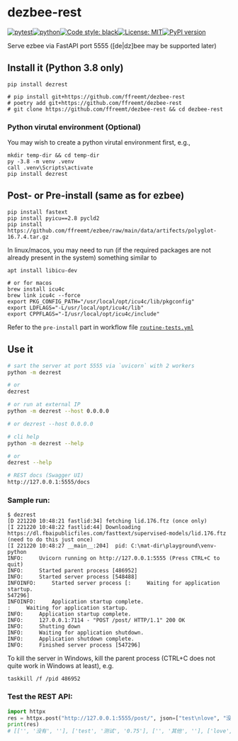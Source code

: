 # dezbee-rest
[![pytest](https://github.com/ffreemt/dezbee-rest/actions/workflows/routine-tests.yml/badge.svg)](https://github.com/ffreemt/dezbee-rest/actions)[![python](https://img.shields.io/static/v1?label=python+&message=3.8&color=blue)](https://www.python.org/downloads/)[![Code style: black](https://img.shields.io/badge/code%20style-black-000000.svg)](https://github.com/psf/black)[![License: MIT](https://img.shields.io/badge/License-MIT-yellow.svg)](https://opensource.org/licenses/MIT)[![PyPI version](https://badge.fury.io/py/dezrest.svg)](https://badge.fury.io/py/dezrest)

Serve ezbee via FastAPI port 5555 ([de|dz]bee may be supported later)

## Install it (Python 3.8 only)

```shell
pip install dezrest

# pip install git+https://github.com/ffreemt/dezbee-rest
# poetry add git+https://github.com/ffreemt/dezbee-rest
# git clone https://github.com/ffreemt/dezbee-rest && cd dezbee-rest
```

### Python virutal environment (Optional)
You may wish to create a python virutal environment first, e.g.,
```
mkdir temp-dir && cd temp-dir
py -3.8 -m venv .venv
call .venv\Scripts\activate
pip install dezrest
```

## Post- or Pre-install (same as for ezbee)
```
pip install fastext
pip install pyicu==2.8 pycld2
pip install https://github.com/ffreemt/ezbee/raw/main/data/artifects/polyglot-16.7.4.tar.gz
```
In linux/macos, you may need to run (if the required packages are not already present in the system) something similar to
```
apt install libicu-dev

# or for macos
brew install icu4c
brew link icu4c --force
export PKG_CONFIG_PATH="/usr/local/opt/icu4c/lib/pkgconfig"
export LDFLAGS="-L/usr/local/opt/icu4c/lib"
export CPPFLAGS="-I/usr/local/opt/icu4c/include"
```

Refer to the `pre-install` part in workflow file [`routine-tests.yml`](https://github.com/ffreemt/dezbee-rest/blob/main/.github/workflows/routine-tests.yml)


## Use it

```bash
# sart the server at port 5555 via `uvicorn` with 2 workers
python -m dezrest

# or
dezrest

# or run at external IP
python -m dezrest --host 0.0.0.0

# or dezrest --host 0.0.0.0

# cli help
python -m dezrest --help

# or
dezrest --help

# REST docs (Swagger UI)
http://127.0.0.1:5555/docs

```

### Sample run:
```
$ dezrest
[D 221220 10:48:21 fastlid:34] fetching lid.176.ftz (once only)
[I 221220 10:48:22 fastlid:44] Downloading https://dl.fbaipublicfiles.com/fasttext/supervised-models/lid.176.ftz (need to do this just once)
[I 221220 10:48:27 __main__:204]  pid: C:\mat-dir\playground\venv-python
INFO:     Uvicorn running on http://127.0.0.1:5555 (Press CTRL+C to quit)
INFO:     Started parent process [486952]
INFO:     Started server process [548488]
INFOINFO:     Started server process [:     Waiting for application startup.
547296]
INFOINFO:     Application startup complete.
:     Waiting for application startup.
INFO:     Application startup complete.
INFO:     127.0.0.1:7114 - "POST /post/ HTTP/1.1" 200 OK
INFO:     Shutting down
INFO:     Waiting for application shutdown.
INFO:     Application shutdown complete.
INFO:     Finished server process [547296]
```

To kill the server in Windows, kill the parent process (CTRL+C does not quite work in Windows at least), e.g.
```
taskkill /f /pid 486952
```

### Test the REST API:
```python
import httpx
res = httpx.post("http://127.0.0.1:5555/post/", json=["test\nlove", "没有\n测试\n其他\n爱"]).json()
print(res)
# [['', '没有', ''], ['test', '测试', '0.75'], ['', '其他', ''], ['love', '爱', '0.87']]

```